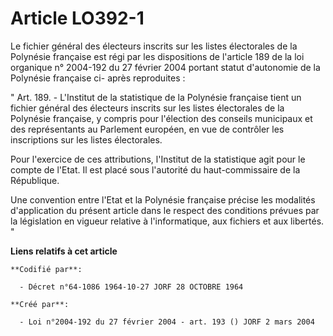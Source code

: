 # Article LO392-1

Le fichier général des électeurs inscrits sur les listes électorales de la Polynésie française est régi par les dispositions
de l'article 189 de la loi organique n° 2004-192 du 27 février 2004 portant statut d'autonomie de la Polynésie française ci-
après reproduites :

" Art. 189. - L'Institut de la statistique de la Polynésie française tient un fichier général des électeurs inscrits sur les
listes électorales de la Polynésie française, y compris pour l'élection des conseils municipaux et des représentants au
Parlement européen, en vue de contrôler les inscriptions sur les listes électorales.

Pour l'exercice de ces attributions, l'Institut de la statistique agit pour le compte de l'Etat. Il est placé sous l'autorité
du haut-commissaire de la République.

Une convention entre l'Etat et la Polynésie française précise les modalités d'application du présent article dans le respect
des conditions prévues par la législation en vigueur relative à l'informatique, aux fichiers et aux libertés. "

**Liens relatifs à cet article**

	**Codifié par**:

	  - Décret n°64-1086 1964-10-27 JORF 28 OCTOBRE 1964

	**Créé par**:

	  - Loi n°2004-192 du 27 février 2004 - art. 193 () JORF 2 mars 2004
